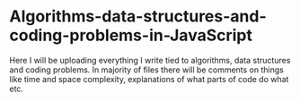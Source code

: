 # Algorithms-data-structures-and-coding-problems-in-JavaScript

Here I will be uploading everything I write tied to algorithms, data structures and coding problems.
In majority of files there will be comments on things like time and space complexity, explanations of what parts of code do what etc.

